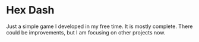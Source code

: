 # Hex Dash
Just a simple game I developed in my free time. It is mostly complete. There could be improvements, but I am focusing on other projects now.
